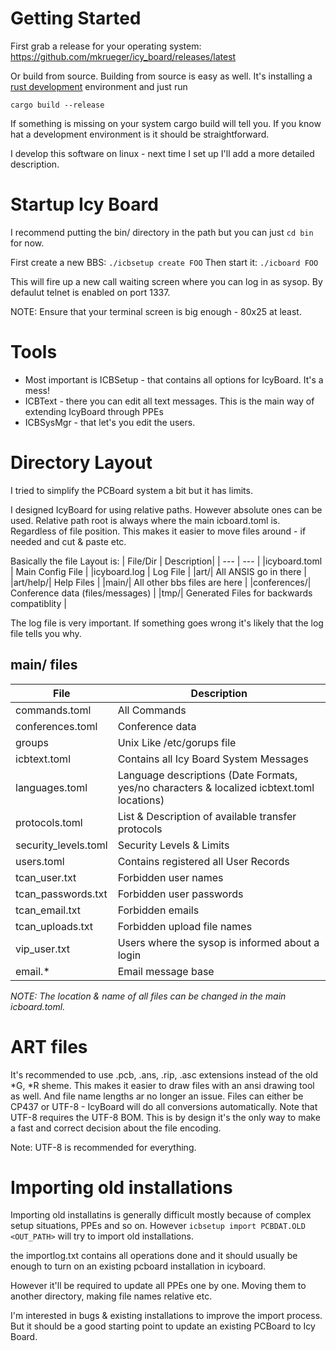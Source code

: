 # Getting Started

First grab a release for your operating system:
https://github.com/mkrueger/icy_board/releases/latest

Or build from source. Building from source is easy as well.
It's installing a [rust development](https://www.rust-lang.org/tools/install) environment and just run

`cargo build --release`

If something is missing on your system cargo build will tell you. If you know hat a development environment is it should be straightforward.

I develop this software on linux - next time I set up I'll add a more detailed description.

# Startup Icy Board

I recommend putting the bin/ directory in the path but you can just `cd bin` for now.

First create a new BBS: `./icbsetup create FOO`
Then start it: `./icboard FOO`

This will fire up a new call waiting screen where you can log in as sysop. By defaulut telnet is enabled on port 1337.

NOTE: Ensure that your terminal screen is big enough - 80x25 at least.

# Tools

* Most important is ICBSetup - that contains all options for IcyBoard. It's a mess!
* ICBText - there you can edit all text messages. This is the main way of extending IcyBoard through PPEs
* ICBSysMgr - that let's you edit the users.

# Directory Layout

I tried to simplify the PCBoard system a bit but it has limits.

I designed IcyBoard for using relative paths. However absolute ones can be used. Relative path root is always where the main icboard.toml is. Regardless of file position.
This makes it easier to move files around - if needed and cut & paste etc.

Basically the file Layout is:
| File/Dir | Description|
| --- | --- |
|icyboard.toml | Main Config File |
|icyboard.log | Log File |
|art/| All ANSIS go in there | 
|art/help/| Help Files | 
|main/| All other bbs files are here | 
|conferences/| Conference data (files/messages) |
|tmp/| Generated Files for backwards compatiblity |

The log file is very important. If something goes wrong it's likely that the log file tells you why.

## main/ files 

| File | Description|
| --- | --- |
|commands.toml | All Commands |
|conferences.toml | Conference data |
|groups| Unix Like /etc/gorups file | 
|icbtext.toml| Contains all Icy Board System Messages | 
|languages.toml| Language descriptions (Date Formats, yes/no characters & localized icbtext.toml locations) | 
|protocols.toml| List & Description of available transfer protocols |
|security_levels.toml| Security Levels & Limits |
|users.toml| Contains registered all User Records |
|tcan_user.txt| Forbidden user names |
|tcan_passwords.txt| Forbidden user passwords |
|tcan_email.txt| Forbidden emails |
|tcan_uploads.txt| Forbidden upload file names |
|vip_user.txt| Users where the sysop is informed about a login |
|email.*| Email message base |

*NOTE: The location & name of all files can be changed in the main icboard.toml.*

# ART files

It's recommended to use .pcb, .ans, .rip, .asc extensions instead of the old *G, *R sheme. 
This makes it easier to draw files with an ansi drawing tool as well. And file name lengths ar no longer
an issue.
Files can either be CP437 or UTF-8 - IcyBoard will do all conversions automatically. Note that UTF-8 requires the UTF-8 BOM. This is by design it's the only way to make a fast and correct decision about the file encoding.

Note: UTF-8 is recommended for everything.

# Importing old installations

Importing old installatins is generally difficult mostly because of complex setup situations, PPEs and so on. However `icbsetup import PCBDAT.OLD <OUT_PATH>` will try to import old installations. 

the importlog.txt contains all operations done and it should usually be enough to turn on an existing pcboard installation in icyboard.

However it'll be required to update all PPEs one by one. Moving them to another directory, making file names relative etc.

I'm interested in bugs & existing installations to improve the import process. But it should be a good starting point to update an existing PCBoard to Icy Board.
